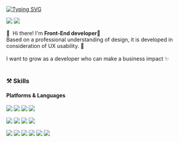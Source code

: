 [![Typing SVG](https://readme-typing-svg.herokuapp.com?color=%2300F787&lines=Welcome+To+My+Github;I'm+a+Front-End+developer%F0%9F%91%8B%F0%9F%8F%BB)](https://git.io/typing-svg)


<p>
  <a href="https://ej-developer.tistory.com/" target="_blank"><img src="https://img.shields.io/badge/Blog-DD0B78?style=flat-square&logo=GitHub%20Sponsors&logoColor=white"/></a>
  <a href="mailto:dmswlckato@gmail.com" target="_blank"><img src="https://img.shields.io/badge/dmswlckato@gmail.com-EA4335?style=flat-square&logo=Gmail&logoColor=white"/></a>
</p>

<p>
  👋&nbsp; Hi there! I'm <b>Front-End developer</b>🚀<br/>
  Based on a professional understanding of design, it is developed in consideration of UX usability. 💖<br/><br/>
  I want to grow as a developer who can make a business impact ✨ <br/><br/>
</p>

### ⚒️ Skills

  #### Platforms & Languages
  
<p>
  <img src="https://img.shields.io/badge/html5-%23E34F26.svg?style=flat-square&logo=html5&logoColor=white"/>
  <img src="https://img.shields.io/badge/css3-%231572B6.svg?style=flat-square&logo=css3&logoColor=white"/>
  <img src="https://img.shields.io/badge/javascript-%23323330.svg?style=flat-square&logo=javascript&logoColor=%23F7DF1E"/>
  <img src="https://img.shields.io/badge/typescript-%23007ACC.svg?style=flat-square&logo=typescript&logoColor=white"/>
</p>

<p>
  <img src="https://img.shields.io/badge/react-%2320232a.svg?style=flat-square&logo=react&logoColor=%2361DAFB"/>
  <img src="https://img.shields.io/badge/Next-black?style=flat-square&logo=next.js&logoColor=white"/> 
  <img src="https://img.shields.io/badge/-React%20Query-FF4154?style=flat-square&logo=react%20query&logoColor=white"/>
  <img src="https://img.shields.io/badge/redux-%23593d88.svg?style=flat-square&logo=redux&logoColor=white"/>
</p>

<p>
  <img src="https://img.shields.io/badge/styled--components-DB7093?style=flat-square&logo=styled-components&logoColor=white"/>
  <img src="https://img.shields.io/badge/tailwindcss-%2338B2AC.svg?style=flat-square&logo=tailwind-css&logoColor=white"/>
  <img src="https://img.shields.io/badge/-GraphQL-E10098?style=flat-square&logo=graphql&logoColor=white"/>
  <img src="https://img.shields.io/badge/-ApolloGraphQL-311C87?style=flat-square&logo=apollo-graphql"/>
  <img src="https://img.shields.io/badge/-cypress-%23E5E5E5?style=flat-square&logo=cypress&logoColor=058a5e"/>
  <img src="https://img.shields.io/badge/-jest-%23C21325?style=flat-square&logo=jest&logoColor=white"/>
<!--   <img src="https://img.shields.io/badge/Git-F05032?style=flat-square&logo=Git&logoColor=white"/> -->
</p>
